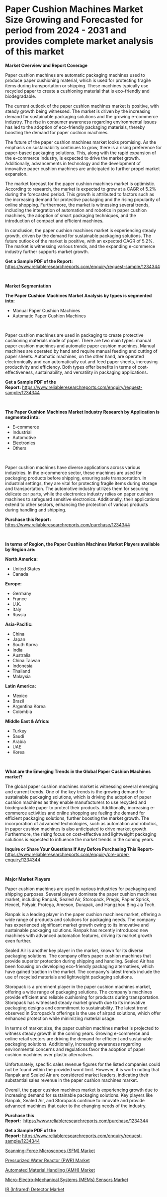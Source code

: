 <p><h1>Paper Cushion Machines Market Size Growing and Forecasted for period from 2024 - 2031 and provides complete market analysis of this market</h1></p><p><strong>Market Overview and Report Coverage</strong></p>
<p><p>Paper cushion machines are automatic packaging machines used to produce paper cushioning material, which is used for protecting fragile items during transportation or shipping. These machines typically use recycled paper to create a cushioning material that is eco-friendly and biodegradable.</p><p>The current outlook of the paper cushion machines market is positive, with steady growth being witnessed. The market is driven by the increasing demand for sustainable packaging solutions and the growing e-commerce industry. The rise in consumer awareness regarding environmental issues has led to the adoption of eco-friendly packaging materials, thereby boosting the demand for paper cushion machines.</p><p>The future of the paper cushion machines market looks promising. As the emphasis on sustainability continues to grow, there is a rising preference for paper-based packaging solutions. This, along with the rapid expansion of the e-commerce industry, is expected to drive the market growth. Additionally, advancements in technology and the development of innovative paper cushion machines are anticipated to further propel market expansion.</p><p>The market forecast for the paper cushion machines market is optimistic. According to research, the market is expected to grow at a CAGR of 5.2% during the forecasted period. This growth is attributed to factors such as the increasing demand for protective packaging and the rising popularity of online shopping. Furthermore, the market is witnessing several trends, including the integration of automation and robotics in paper cushion machines, the adoption of smart packaging techniques, and the introduction of compact and efficient machines.</p><p>In conclusion, the paper cushion machines market is experiencing steady growth, driven by the demand for sustainable packaging solutions. The future outlook of the market is positive, with an expected CAGR of 5.2%. The market is witnessing various trends, and the expanding e-commerce industry further supports market growth.</p></p>
<p><strong>Get a Sample PDF of the Report:</strong> <a href="https://www.reliableresearchreports.com/enquiry/request-sample/1234344">https://www.reliableresearchreports.com/enquiry/request-sample/1234344</a></p>
<p>&nbsp;</p>
<p><strong>Market Segmentation</strong></p>
<p><strong>The Paper Cushion Machines Market Analysis by types is segmented into:</strong></p>
<p><ul><li>Manual Paper Cushion Machines</li><li>Automatic Paper Cushion Machines</li></ul></p>
<p>&nbsp;</p>
<p><p>Paper cushion machines are used in packaging to create protective cushioning materials made of paper. There are two main types: manual paper cushion machines and automatic paper cushion machines. Manual machines are operated by hand and require manual feeding and cutting of paper sheets. Automatic machines, on the other hand, are operated electronically and can automatically cut and feed paper sheets, increasing productivity and efficiency. Both types offer benefits in terms of cost-effectiveness, sustainability, and versatility in packaging applications.</p></p>
<p><strong>Get a Sample PDF of the Report:</strong>&nbsp;<a href="https://www.reliableresearchreports.com/enquiry/request-sample/1234344">https://www.reliableresearchreports.com/enquiry/request-sample/1234344</a></p>
<p>&nbsp;</p>
<p><strong>The Paper Cushion Machines Market Industry Research by Application is segmented into:</strong></p>
<p><ul><li>E-commerce</li><li>Industrial</li><li>Automotive</li><li>Electronics</li><li>Others</li></ul></p>
<p>&nbsp;</p>
<p><p>Paper cushion machines have diverse applications across various industries. In the e-commerce sector, these machines are used for packaging products before shipping, ensuring safe transportation. In industrial settings, they are vital for protecting fragile items during storage and transportation. The automotive industry utilizes them for securing delicate car parts, while the electronics industry relies on paper cushion machines to safeguard sensitive electronics. Additionally, their applications extend to other sectors, enhancing the protection of various products during handling and shipping.</p></p>
<p><strong>Purchase this Report:</strong>&nbsp; <a href="https://www.reliableresearchreports.com/purchase/1234344">https://www.reliableresearchreports.com/purchase/1234344</a></p>
<p>&nbsp;</p>
<p><strong>In terms of Region, the Paper Cushion Machines Market Players available by Region are:</strong></p>
<p>
    <p> <strong> North America: </strong>
        <ul>
            <li>United States</li>
            <li>Canada</li>
        </ul>
        </p> 
    <p> <strong> Europe: </strong>
        <ul>
            <li>Germany</li>
            <li>France</li>
            <li>U.K.</li>
            <li>Italy</li>
            <li>Russia</li>
        </ul>
        </p> 
    <p> <strong> Asia-Pacific: </strong>
        <ul>
            <li>China</li>
            <li>Japan</li>
            <li>South Korea</li>
            <li>India</li>
            <li>Australia</li>
            <li>China Taiwan</li>
            <li>Indonesia</li>
            <li>Thailand</li>
            <li>Malaysia</li>
        </ul>
        </p> 
    <p> <strong> Latin America: </strong>
        <ul>
            <li>Mexico</li>
            <li>Brazil</li>
            <li>Argentina Korea</li>
            <li>Colombia</li>
        </ul>
        </p> 
    <p> <strong> Middle East & Africa: </strong>
        <ul>
            <li>Turkey</li>
            <li>Saudi</li>
            <li>Arabia</li>
            <li>UAE</li>
            <li>Korea</li>
        </ul>
    </p>
    </p>
<p>&nbsp;</p>
<p><strong>What are the Emerging Trends in the Global Paper Cushion Machines market?</strong></p>
<p><p>The global paper cushion machines market is witnessing several emerging and current trends. One of the key trends is the growing demand for sustainable packaging solutions, which is driving the adoption of paper cushion machines as they enable manufacturers to use recycled and biodegradable paper to protect their products. Additionally, increasing e-commerce activities and online shopping are fueling the demand for efficient packaging solutions, further boosting the market growth. The incorporation of advanced technologies, such as automation and robotics, in paper cushion machines is also anticipated to drive market growth. Furthermore, the rising focus on cost-effective and lightweight packaging solutions is expected to influence the market trends in the coming years.</p></p>
<p><strong>Inquire or Share Your Questions If Any Before Purchasing This Report</strong>- <a href="https://www.reliableresearchreports.com/enquiry/pre-order-enquiry/1234344">https://www.reliableresearchreports.com/enquiry/pre-order-enquiry/1234344</a></p>
<p>&nbsp;</p>
<p><strong>Major Market Players</strong></p>
<p><p>Paper cushion machines are used in various industries for packaging and shipping purposes. Several players dominate the paper cushion machines market, including Ranpak, Sealed Air, Storopack, Pregis, Papier Sprick, Hexcel, Polyair, Protega, Ameson, Durapak, and Hangzhou Bing Jia Tech.</p><p>Ranpak is a leading player in the paper cushion machines market, offering a wide range of products and solutions for packaging needs. The company has experienced significant market growth owing to its innovative and sustainable packaging solutions. Ranpak has recently introduced new machines with advanced automation features, driving its market growth even further.</p><p>Sealed Air is another key player in the market, known for its diverse packaging solutions. The company offers paper cushion machines that provide superior protection during shipping and handling. Sealed Air has been focusing on developing eco-friendly packaging alternatives, which have gained traction in the market. The company's latest trends include the use of recycled materials and lightweight packaging solutions.</p><p>Storopack is a prominent player in the paper cushion machines market, offering a wide range of packaging solutions. The company's machines provide efficient and reliable cushioning for products during transportation. Storopack has witnessed steady market growth due to its innovative packaging designs and commitment to sustainability. The latest trend observed in Storopack's offerings is the use of airpad solutions, which offer enhanced protection while minimizing material usage.</p><p>In terms of market size, the paper cushion machines market is projected to witness steady growth in the coming years. Growing e-commerce and online retail sectors are driving the demand for efficient and sustainable packaging solutions. Additionally, increasing awareness regarding environmental concerns and regulations favor the adoption of paper cushion machines over plastic alternatives.</p><p>Unfortunately, specific sales revenue figures for the listed companies could not be found within the provided word limit. However, it is worth noting that Ranpak and Sealed Air are considered market leaders, indicating their substantial sales revenue in the paper cushion machines market.</p><p>Overall, the paper cushion machines market is experiencing growth due to increasing demand for sustainable packaging solutions. Key players like Ranpak, Sealed Air, and Storopack continue to innovate and provide advanced machines that cater to the changing needs of the industry.</p></p>
<p><strong>Purchase this Report:</strong>&nbsp;&nbsp;<a href="https://www.reliableresearchreports.com/purchase/1234344">https://www.reliableresearchreports.com/purchase/1234344</a></p>
<p></p>
<p><strong>Get a Sample PDF of the Report:</strong>&nbsp;<a href="https://www.reliableresearchreports.com/enquiry/request-sample/1234344">https://www.reliableresearchreports.com/enquiry/request-sample/1234344</a></p>
<p><p><a href="https://github.com/julyju69/Market-Research-Report-List-1/blob/main/scanning-force-microscopes-sfm-market.md">Scanning-Force Microscopes (SFM) Market</a></p><p><a href="https://github.com/nathandecarvalho/Market-Research-Report-List-1/blob/main/pressurized-water-reactor-pwr-market.md">Pressurized Water Reactor (PWR) Market</a></p><p><a href="https://github.com/markusgodoy/Market-Research-Report-List-1/blob/main/automated-material-handling-amh-market.md">Automated Material Handling (AMH) Market</a></p><p><a href="https://github.com/mauripalmi/Market-Research-Report-List-1/blob/main/micro-electro-mechanical-systems-mems-sensors-market.md">Micro-Electro-Mechanical Systems (MEMs) Sensors Market</a></p><p><a href="https://github.com/globismark/Market-Research-Report-List-1/blob/main/ir-infrared-detector-market.md">IR (Infrared) Detector Market</a></p></p>